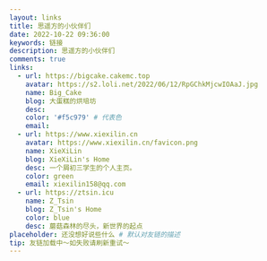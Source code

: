 ```yaml
---
layout: links
title: 思遥方的小伙伴们
date: 2022-10-22 09:36:00
keywords: 链接
description: 思遥方的小伙伴们
comments: true
links:
  - url: https://bigcake.cakemc.top
    avatar: https://s2.loli.net/2022/06/12/RpGChkMjcwIOAaJ.jpg
    name: Big_Cake
    blog: 大蛋糕的烘培坊
    desc:
    color: '#f5c979' # 代表色
    email:
  - url: https://www.xiexilin.cn
    avatar: https://www.xiexilin.cn/favicon.png
    name: XieXiLin
    blog: XieXiLin's Home
    desc: 一个屑初三学生的个人主页。
    color: green
    email: xiexilin158@qq.com
  - url: https://ztsin.icu
    name: Z_Tsin
    blog: Z_Tsin's Home
    color: blue
    desc: 蘑菇森林的尽头，新世界的起点
placeholder: 还没想好说些什么 # 默认对友链的描述
tip: 友链加载中～如失败请刷新重试～
---
```

